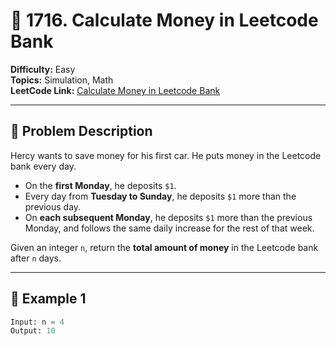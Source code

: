 # 🏦 1716. Calculate Money in Leetcode Bank

**Difficulty:** Easy  
**Topics:** Simulation, Math  
**LeetCode Link:** [Calculate Money in Leetcode Bank](https://leetcode.com/problems/calculate-money-in-leetcode-bank/)

---

## 🧩 Problem Description

Hercy wants to save money for his first car. He puts money in the Leetcode bank every day.

- On the **first Monday**, he deposits `$1`.
- Every day from **Tuesday to Sunday**, he deposits `$1` more than the previous day.
- On **each subsequent Monday**, he deposits `$1` more than the previous Monday, and follows the same daily increase for the rest of that week.

Given an integer `n`, return the **total amount of money** in the Leetcode bank after `n` days.

---

## 🧠 Example 1

```python
Input: n = 4
Output: 10
```
